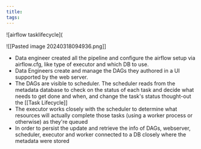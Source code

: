 ```yaml
---
title: 
tags:
---
```

![airflow tasklifecycle](


![[Pasted image 20240318094936.png]]
- Data engineer created all the pipeline and configure the airflow setup via airflow.cfg, like type of executor and which DB to use. 
- Data Engineers create and manage the DAGs they authored in a UI supported by the web server.
- The DAGs are visible to scheduler. The scheduler reads from the metadata database to check on the status of each task and decide what needs to get done and when, and change the task's status thought-out the [[Task Lifecycle]]
- The executor works closely with the scheduler to determine what resources will actually complete those tasks (using a worker process or otherwise) as they're queued
- In order to persist the update and retrieve the info of DAGs, webserver, scheduler, executor and worker connected to a DB closely where the metadata were stored